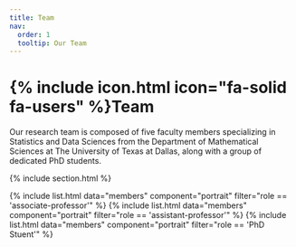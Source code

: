 ```yaml
---
title: Team
nav:
  order: 1
  tooltip: Our Team
---
```


# {% include icon.html icon="fa-solid fa-users" %}Team

Our research team is composed of five faculty members specializing in Statistics and Data Sciences from the Department of Mathematical Sciences at The University of Texas at Dallas, along with a group of dedicated PhD students.

{% include section.html %}

{% include list.html data="members" component="portrait" filter="role == 'associate-professor'" %}
{% include list.html data="members" component="portrait" filter="role == 'assistant-professor'" %}
{% include list.html data="members" component="portrait" filter="role == 'PhD Stuent'" %}

